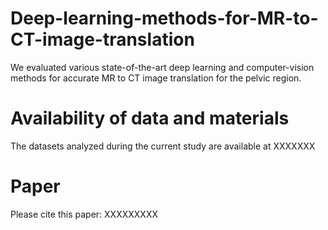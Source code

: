 # Deep-learning-methods-for-MR-to-CT-image-translation
We evaluated various state-of-the-art deep learning and computer-vision methods for accurate MR to CT image translation for the pelvic region.

# Availability of data and materials
The datasets analyzed during the current study are available at XXXXXXX

# Paper
Please cite this paper: XXXXXXXXX
